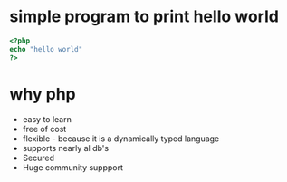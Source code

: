 # simple program to print hello world
```php
<?php
echo "hello world"
?>
```
# why php 
-  easy to learn 
-  free of cost 
-  flexible - because it is a dynamically typed language 
-  supports nearly al db's
-  Secured 
-  Huge community suppport

